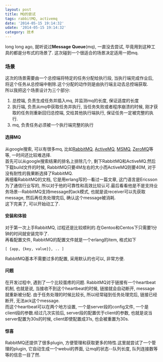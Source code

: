 ```yaml
---
layout: post
title: MQ的尝试 
tags: rabbitMQ, activemq
date: '2014-05-15 19:14:32'
udate: '2014-05-15 19:14:32'
category: 技术
---
```

  
[rabbitmq]: https://www.rabbitmq.com "RabbitMQ"  
[activemq]: http://activemq.apache.org/ "ActiveMQ"
[msmq]: http://msdn.microsoft.com/en-us/library/ms711472(v=vs.85).aspx "MSMQ"
[zeromq]: http://zeromq.org/ "ZeroMQ"
  
long long ago, 就听说过**Message Queue**(mq), 一直没去尝试, 毕竟用到这种工具的都是分布式的场景了. 这次碰到一个很适合的场景决定适用一把mq.  
  
### 场景  
这次的场景需要由一个总控端将特定的任务分配给执行段, 当执行端完成作业后, 将这个任务从总控端中剔除.这个分配的动作则是由执行端主动去总控端获取.  
所以我把这个场景设计为三个部分:  
1. 总控端, 负责生成任务并插入mq, 并监测mq的长度, 保证适度的长度  
2. 执行端, 负责从mq中获取任务并执行, 当任务失败或者程序崩溃的时候, 刚才获取的任务则重新回归总控端, 交给其他执行端执行, 保证任务一定被完整的执行.  
3. mq, 负责任务必须被一个执行端完整的执行
  
#### 选择MQ  
从google搜索, 可以有很多mq, 比如[RabbitMQ][rabbitMQ], [ActiveMQ][activemq], [MSMQ][msmq], [ZeroMQ][zeromq]等等, 一时间还比较难选择.  
首先可以从google搜索结果的排名上排除几个, 剩下RabbitMQ和ActiveMQ.然后下载build文件的时候, RabbitMQ只要4M左右的大小而ActiveMQ则要40M, 对于没有耐性的我果断选择了RabbitMQ.  
再细看RabbitMQ的文档, 它是用erlang写的--看过一篇文章, 这门语言是Ericsson为了通信行业写的, 所以对于他的可靠性和高效比较认可.最后看看他是不是支持业务场景--RabbitMQ支持message的ack模式, 也就是说receiver可以先获取message, 然后再任务处理完后, 确认这个message被消耗.    
这下完美了, 可以开始动工了.  
  
#### 安装和体验  
对于第一次上手RabbitMQ, 过程还是比较顺利的.在Gentoo和Centos下只需要1分钟的时间就安装完毕了.  
再看配置文件, RabbitMQ的配置文件就是一个erlang的item, 格式如下  
  
    [ {app, {key, value}}, .. ]  
       
RabbitMQ基本不需要过多的配置, 采用默认的也可以, 非常方便.  
  
  
#### 问题  
在开发过程中, 遇到了一个比较蛋疼的问题. RabbitMQ对于链接有一个heartbeat机制, 也就是说, 当接收不到这个heartbeat的时候, 链接就会自动断开, message就重新被分配. 由于任务处理的时候比较长, 所以经常碰到任务处理完后, 链接已经断开, 无法ack这个message.  
而这个heartbeat可以在两个地方设置, 一个是server段的config文件, 一个是client段的参数.经过几次实验后, server段的配置优于client的参数, 也就是说当server配置为30s的时候, client即使配置成31s, 也会被重置为30s.  
  
#### 惊喜  
RabbitMQ还提供了很多plugin, 方便管理和获取更多的特性.这里就尝试了一个管理的plugin, 它自动生成一个webui的界面, 让mq的状态--队列长度, 队列连接数等等的信息一目了然.  
